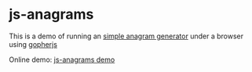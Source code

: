 # js-anagrams

This is a demo of running an [simple anagram
generator](https://github.com/marcopaganini/anagramarama) under a browser using
[gopherjs](https://github.com/gopherjs/gopherjs)

Online demo: [js-anagrams demo](https://paganini.net/js-anagrams/demo)
